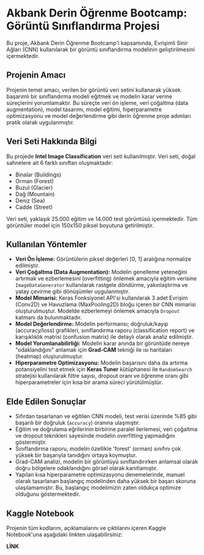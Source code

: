 # Akbank Derin Öğrenme Bootcamp: Görüntü Sınıflandırma Projesi

Bu proje, Akbank Derin Öğrenme Bootcamp'i kapsamında, Evrişimli Sinir Ağları (CNN) kullanılarak bir görüntü sınıflandırma modelinin geliştirilmesini içermektedir.

## Projenin Amacı

Projenin temel amacı, verilen bir görüntü veri setini kullanarak yüksek başarımlı bir sınıflandırma modeli eğitmek ve modelin karar verme süreçlerini yorumlamaktır. Bu süreçte veri ön işleme, veri çoğaltma (data augmentation), model tasarımı, model eğitimi, hiperparametre optimizasyonu ve model değerlendirme gibi derin öğrenme proje adımları pratik olarak uygulanmıştır.

## Veri Seti Hakkında Bilgi

Bu projede **Intel Image Classification** veri seti kullanılmıştır. Veri seti, doğal sahnelere ait 6 farklı sınıftan oluşmaktadır:
* Binalar (Buildings)
* Orman (Forest)
* Buzul (Glacier)
* Dağ (Mountain)
* Deniz (Sea)
* Cadde (Street)

Veri seti, yaklaşık 25.000 eğitim ve 14.000 test görüntüsü içermektedir. Tüm görüntüler model için 150x150 piksel boyutuna getirilmiştir.

## Kullanılan Yöntemler

* **Veri Ön İşleme:** Görüntülerin piksel değerleri [0, 1] aralığına normalize edilmiştir.
* **Veri Çoğaltma (Data Augmentation):** Modelin genelleme yeteneğini artırmak ve ezberlemesini (overfitting) önlemek amacıyla eğitim verisine `ImageDataGenerator` kullanılarak rastgele döndürme, yakınlaştırma ve yatay çevirme gibi dönüşümler uygulanmıştır.
* **Model Mimarisi:** Keras Fonksiyonel API'si kullanılarak 3 adet Evrişim (Conv2D) ve Havuzlama (MaxPooling2D) bloğu içeren bir CNN mimarisi oluşturulmuştur. Modelde ezberlemeyi önlemek amacıyla `Dropout` katmanı da bulunmaktadır.
* **Model Değerlendirme:** Modelin performansı; doğruluk/kayıp (accuracy/loss) grafikleri, sınıflandırma raporu (classification report) ve karışıklıklık matrisi (confusion matrix) ile detaylı olarak analiz edilmiştir.
* **Model Yorumlanabilirliği:** Modelin karar anında bir görüntüde nereye "odaklandığını" anlamak için **Grad-CAM** tekniği ile ısı haritaları (heatmap) oluşturulmuştur.
* **Hiperparametre Optimizasyonu:** Modelin başarısını daha da artırma potansiyelini test etmek için **Keras Tuner** kütüphanesi ile `RandomSearch` stratejisi kullanılarak filtre sayısı, dropout oranı ve öğrenme oranı gibi hiperparametreler için kısa bir arama süreci yürütülmüştür.

## Elde Edilen Sonuçlar

* Sıfırdan tasarlanan ve eğitilen CNN modeli, test verisi üzerinde %85 gibi başarılı bir doğruluk (`accuracy`) oranına ulaşmıştır.
* Eğitim ve doğrulama eğrilerinin birbirine paralel ilerlemesi, veri çoğaltma ve dropout teknikleri sayesinde modelin overfitting yapmadığını göstermiştir.
* Sınıflandırma raporu, modelin özellikle 'forest' (orman) sınıfını çok yüksek bir başarıyla tanıdığını ortaya koymuştur.
* Grad-CAM analizi, modelin bir görüntüyü sınıflandırırken anlamsal olarak doğru bölgelere odaklandığını görsel olarak kanıtlamıştır.
* Yapılan kısa hiperparametre optimizasyonu denemelerinde, manuel olarak tasarlanan başlangıç modelinden daha yüksek bir başarı skoruna ulaşılamamıştır. Bu, başlangıç modelimizin zaten oldukça optimize olduğunu göstermektedir.

## Kaggle Notebook

Projenin tüm kodlarını, açıklamalarını ve çıktılarını içeren Kaggle Notebook'una aşağıdaki linkten ulaşabilirsiniz:

**LİNK**
